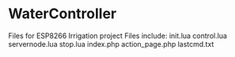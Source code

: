 # WaterController
Files for ESP8266 Irrigation project
Files include:
init.lua
control.lua
servernode.lua
stop.lua
index.php
action_page.php
lastcmd.txt
